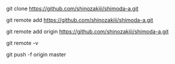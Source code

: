 git clone https://github.com/shinozakiii/shimoda-a.git

git remote add https://github.com/shinozakiii/shimoda-a.git

git remote add origin https://github.com/shinozakiii/shimoda-a.git

git remote -v

git push -f origin master


